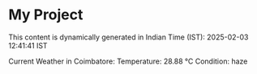 # My Project

This content is dynamically generated in Indian Time (IST): 2025-02-03 12:41:41 IST


Current Weather in Coimbatore:
Temperature: 28.88 °C
Condition: haze
